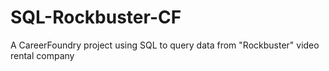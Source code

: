 # SQL-Rockbuster-CF
A CareerFoundry project using SQL to query data from "Rockbuster" video rental company
